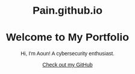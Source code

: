 # Pain.github.io
<!DOCTYPE html>
<html lang="en">
<head>
    <meta charset="UTF-8">
    <meta name="viewport" content="width=device-width, initial-scale=1.0">
    <title>My Portfolio</title>
    <style>
        body { font-family: Arial, sans-serif; text-align: center; }
    </style>
</head>
<body>
    <h1>Welcome to My Portfolio</h1>
    <p>Hi, I'm Aoun! A cybersecurity enthusiast.</p>
    <a href="https://github.com/aounali720">Check out my GitHub</a>
</body>
</html>
